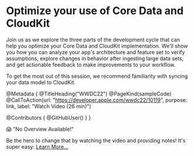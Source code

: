 # Optimize your use of Core Data and CloudKit

Join us as we explore the three parts of the development cycle that can help you optimize your Core Data and CloudKit implementation. We'll show you how you can analyze your app's architecture and feature set to verify assumptions, explore changes in behavior after ingesting large data sets, and get actionable feedback to make improvements to your workflow.

To get the most out of this session, we recommend familiarity with syncing your data model to CloudKit.

@Metadata {
   @TitleHeading("WWDC22")
   @PageKind(sampleCode)
   @CallToAction(url: "https://developer.apple.com/wwdc22/10119", purpose: link, label: "Watch Video (26 min)")

   @Contributors {
      @GitHubUser(<replace this with your GitHub handle>)
   }
}

😱 "No Overview Available!"

Be the hero to change that by watching the video and providing notes! It's super easy:
 [Learn More…](https://wwdcnotes.github.io/WWDCNotes/documentation/wwdcnotes/contributing)
